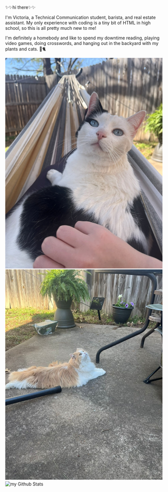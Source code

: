 ✨✨hi there✨✨ 

I'm Victoria, a Technical Communication student, barista, and real estate assistant. My only experience with coding is a tiny bit of HTML in high school, so this is all pretty much new to me!

I'm definitely a homebody and like to spend my downtime reading, playing video games, doing crosswords, and hanging out in the backyard with my plants and cats. 🌱🐈


<section><img src="luna-hammock-downsized.jpg" width="500" height=""></section>
<section><img src="soda-looking-up-downsized.jpg" width="500" height=""></section>

<img align="center" src="https://github-readme-stats.vercel.app/api?username=vamorrison73&include_all_commits=true&count_private=true&show_icons=true&line_height=20&title_color=2B5BBD&icon_color=1124BB&text_color=A1A1A1&bg_color=0,000000,130F40" alt="my Github Stats"/>
<!--
**vamorrison73/vamorrison73** is a ✨ _special_ ✨ repository because its `README.md` (this file) appears on your GitHub profile.

Here are some ideas to get you started:

- 🔭 I’m currently working on ...
- 🌱 I’m currently learning ...
- 👯 I’m looking to collaborate on ...
- 🤔 I’m looking for help with ...
- 💬 Ask me about ...
- 📫 How to reach me: ...
- 😄 Pronouns: ...
- ⚡ Fun fact: ...
-->
